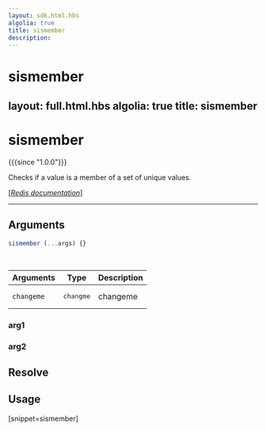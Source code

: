 ```yaml
---
layout: sdk.html.hbs
algolia: true
title: sismember
description:
---
```


# sismember
layout: full.html.hbs
algolia: true
title: sismember
---

# sismember

{{{since "1.0.0"}}}

Checks if a value is a member of a set of unique values.

[[_Redis documentation_]](https://redis.io/commands/sismember)

---

## Arguments

```js
sismember (...args) {}

```

<br/>

| Arguments    | Type    | Description |
|--------------|---------|-------------|
| ``changeme`` | <pre>changme</pre> | changeme    |

### arg1

### arg2

## Resolve

## Usage

[snippet=sismember]
